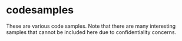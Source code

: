 # codesamples
These are various code samples.  Note that there are many interesting samples that cannot be included here due to confidentiality concerns.
